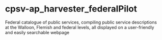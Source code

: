 # cpsv-ap_harvester_federalPilot
Federal catalogue of public services, compiling public service descriptions at the Walloon, Flemish and federal levels, all displayed on a user-friendly and easily searchable webpage
